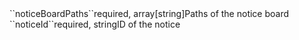 <tr><td>``noticeBoardPaths``</td><td>required, array[string]</td><td>Paths of the notice board</td><td></td><td></td></tr>
<tr><td>``noticeId``</td><td>required, string</td><td>ID of the notice</td><td></td><td></td></tr>